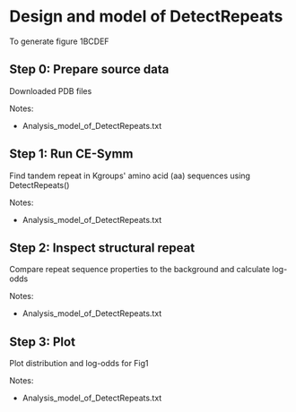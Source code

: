 # Design and model of DetectRepeats
To generate figure 1BCDEF

Step 0: Prepare source data
---
Downloaded PDB files

Notes:
 - Analysis_model_of_DetectRepeats.txt


Step 1: Run CE-Symm
---
Find tandem repeat in Kgroups' amino acid (aa) sequences using DetectRepeats()

Notes:
 - Analysis_model_of_DetectRepeats.txt

Step 2: Inspect structural repeat
---
Compare repeat sequence properties to the background and calculate log-odds

Notes:
 - Analysis_model_of_DetectRepeats.txt

Step 3: Plot
---
Plot distribution and log-odds for Fig1

Notes:
 - Analysis_model_of_DetectRepeats.txt